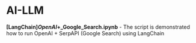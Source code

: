 # AI-LLM

**[LangChain]_OpenAI_+_Google_Search.ipynb** - The script is demonstrated how to run OpenAI + SerpAPI (Google Search) using LangChain
